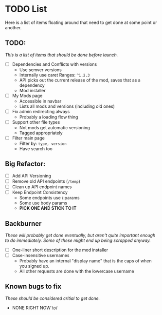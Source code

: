 # TODO List
Here is a list of items floating around that need to get done at some point or another.

## TODO:
*This is a list of items that should be done before launch.*

- [ ] Dependencies and Conflicts with versions
  * Use semver versions
  * Internally use caret Ranges: `^1.2.3`
  * API picks out the current release of the mod, saves that as a dependency
  * Mod installer
- [ ] My Mods page
  * Accessible in navbar
  * Lists all mods and versions (including old ones)
- [ ] Fix admin redirecting always
  * Probably a loading flow thing
- [ ] Support other file types
  * Not mods get automatic versioning
  * Tagged appropriately
- [ ] Filter main page
  * Filter by: `type, version`
  * Have search too

## Big Refactor:
- [ ] Add API Versioning
- [ ] Remove old API endpoints (`/temp`)
- [ ] Clean up API endpoint names
- [ ] Keep Endpoint Consistency
  * Some endpoints use /:params
  * Some use body params
  * **PICK ONE AND STICK TO IT**

## Backburner
*These will probably get done eventually, but aren't quite important enough to do immediately. Some of these might end up being scrapped anyway.*

- [ ] One-liner short description for the mod installer
- [ ] Case-insensitive usernames
  * Probably have an internal "display name" that is the caps of when you signed up.
  * All other requests are done with the lowercase username

## Known bugs to fix
*These should be considered critial to get done.*

* NONE RIGHT NOW \o/
